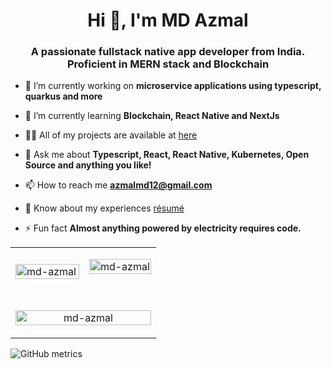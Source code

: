 

<h1 align="center">Hi 👋, I'm MD Azmal</h1>
<h3 align="center">A passionate fullstack native app developer from India. Proficient in MERN stack and Blockchain</h3>

- 🔭 I’m currently working on **microservice applications using typescript, quarkus and more**

- 🌱 I’m currently learning **Blockchain, React Native and NextJs**

- 👨‍💻 All of my projects are available at [here](http://azmal.co.in/)

- 💬 Ask me about **Typescript, React, React Native, Kubernetes, Open Source and anything you like!**

- 📫 How to reach me **azmalmd12@gmail.com**

- 📄 Know about my experiences [résumé](https://drive.google.com/uc?export=download&id=1obOKqizqUCxcpAPvZOgLmeBAxFEAjWQM)

- ⚡ Fun fact **Almost anything powered by electricity requires code.**



<center>
    <table >
        <tr>
            <td colspan="1">
                <p><img align="left" src="https://github-readme-stats.vercel.app/api/top-langs?username=md-azmal&show_icons=true&locale=en&layout=compact&theme=gruvbox" alt="md-azmal" style="display:block; width: 100%;" /></p>
    
</td>
            <td colspan="1">
    <p><img align="center" src="https://github-readme-streak-stats.herokuapp.com/?user=md-azmal&theme=gruvbox" alt="md-azmal" style="display:block; width: 100%;" /></p>
    
</td>
        </tr>
        <tr>
            <td colspan="3" >
                <p align="center">&nbsp;<img align="center" src="https://github-readme-stats.vercel.app/api?username=md-azmal&show_icons=true&locale=en&theme=gruvbox" alt="md-azmal" style="display:block; width: 100%; " /></p>
    
</td>
        </tr>
    </table>
</center>


![GitHub metrics](https://metrics.lecoq.io/MD-AZMAL)  
